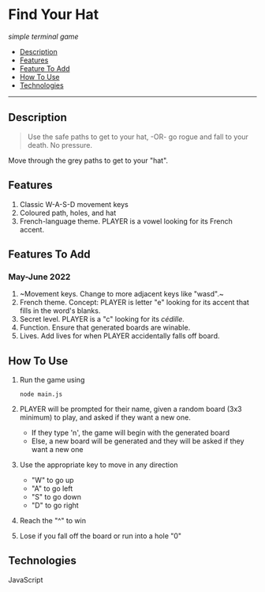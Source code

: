 # Find Your Hat
*simple terminal game*

* [Description](#description)
* [Features](#features)
* [Feature To Add](#features-to-add)
* [How To Use](#how-to-use)
* [Technologies](#technologies)

---

## Description
> Use the safe paths to get to your hat, -OR-
> go rogue and fall to your death.
> No pressure. 

Move through the grey paths to get to your "hat".

## Features
1. Classic W-A-S-D movement keys
2. Coloured path, holes, and hat
3. French-language theme. PLAYER is a vowel looking for its French accent.

## Features To Add
### May-June 2022
1. ~Movement keys. Change to more adjacent keys like "wasd".~
2. French theme. Concept: PLAYER is letter "e" looking for its accent that fills in the word's blanks.
3. Secret level. PLAYER is a "c" looking for its *cédille*.
4. Function. Ensure that generated boards are winable.
5. Lives. Add lives for when PLAYER accidentally falls off board.

## How To Use
1. Run the game using
    ``` nodejs
    node main.js
    ```

2. PLAYER will be prompted for their name, given a random board (3x3 minimum) to play, and asked if they want a new one. 
    * If they type 'n', the game will begin with the generated board
    * Else, a new board will be generated and they will be asked if they want a new one

3. Use the appropriate key to move in any direction
    * "W" to go up
    * "A" to go left
    * "S" to go down
    * "D" to go right

4. Reach the "^" to win

5. Lose if you fall off the board or run into a hole "0"

## Technologies
JavaScript

<!-- ## Collaborators -->

<!-- ## License -->
